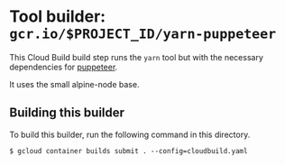 # Tool builder: `gcr.io/$PROJECT_ID/yarn-puppeteer`

This Cloud Build build step runs the `yarn` tool but with the necessary dependencies for [puppeteer](https://github.com/GoogleChrome/puppeteer).

It uses the small alpine-node base.

## Building this builder

To build this builder, run the following command in this directory.

    $ gcloud container builds submit . --config=cloudbuild.yaml

